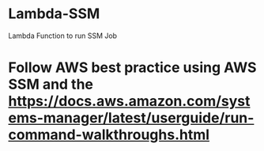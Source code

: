 # Lambda-SSM
Lambda Function to run SSM Job


# Follow AWS best practice using AWS SSM and the https://docs.aws.amazon.com/systems-manager/latest/userguide/run-command-walkthroughs.html
